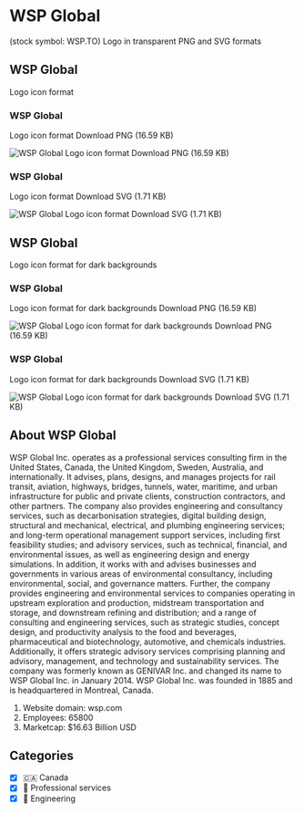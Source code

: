 # WSP Global
 (stock symbol: WSP.TO) Logo in transparent PNG and SVG formats

## WSP Global
 Logo icon format

### WSP Global
 Logo icon format Download PNG (16.59 KB)

![WSP Global
 Logo icon format Download PNG (16.59 KB)](/img/orig/WSP.TO-2777d4cd.png)

### WSP Global
 Logo icon format Download SVG (1.71 KB)

![WSP Global
 Logo icon format Download SVG (1.71 KB)](/img/orig/WSP.TO-b2438910.svg)

## WSP Global
 Logo icon format for dark backgrounds

### WSP Global
 Logo icon format for dark backgrounds Download PNG (16.59 KB)

![WSP Global
 Logo icon format for dark backgrounds Download PNG (16.59 KB)](/img/orig/WSP.TO.D-d9cd6a22.png)

### WSP Global
 Logo icon format for dark backgrounds Download SVG (1.71 KB)

![WSP Global
 Logo icon format for dark backgrounds Download SVG (1.71 KB)](/img/orig/WSP.TO.D-fb709f4a.svg)

## About WSP Global


WSP Global Inc. operates as a professional services consulting firm in the United States, Canada, the United Kingdom, Sweden, Australia, and internationally. It advises, plans, designs, and manages projects for rail transit, aviation, highways, bridges, tunnels, water, maritime, and urban infrastructure for public and private clients, construction contractors, and other partners. The company also provides engineering and consultancy services, such as decarbonisation strategies, digital building design, structural and mechanical, electrical, and plumbing engineering services; and long-term operational management support services, including first feasibility studies; and advisory services, such as technical, financial, and environmental issues, as well as engineering design and energy simulations. In addition, it works with and advises businesses and governments in various areas of environmental consultancy, including environmental, social, and governance matters. Further, the company provides engineering and environmental services to companies operating in upstream exploration and production, midstream transportation and storage, and downstream refining and distribution; and a range of consulting and engineering services, such as strategic studies, concept design, and productivity analysis to the food and beverages, pharmaceutical and biotechnology, automotive, and chemicals industries. Additionally, it offers strategic advisory services comprising planning and advisory, management, and technology and sustainability services. The company was formerly known as GENIVAR Inc. and changed its name to WSP Global Inc. in January 2014. WSP Global Inc. was founded in 1885 and is headquartered in Montreal, Canada.

1. Website domain: wsp.com
2. Employees: 65800
3. Marketcap: $16.63 Billion USD


## Categories
- [x] 🇨🇦 Canada
- [x] 💼 Professional services
- [x] 👷 Engineering
